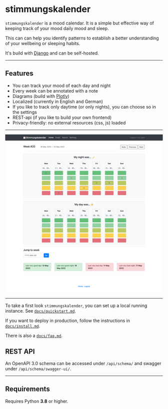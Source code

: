 # stimmungskalender

`stimmungskalender` is a mood calendar. It is a simple but effective way of keeping track of your mood daily mood and sleep.

This can can help you identify patterns to establish a better understanding of your wellbeing or sleeping habits.

It's build with [Django](https://www.djangoproject.com/) and can be self-hosted.

---

## Features

* You can track your mood of each day and night
* Every week can be annotated with a note
* Diagrams (build with [Plotly](https://plotly.com/))
* Localized (currently in English and German)
* If you like to track only daytime (or only nights), you can choose so in the settings
* REST-api (if you like to build your own frontend)
* Privacy-friendly: no external resources (css, js) loaded

---

![Screenshot of Stimmungskalender](.github/form.png)

---

To take a first look `stimmungskalender`, you can set up a local running instance. See [`docs/quickstart.md`](docs/quickstart.md).

If you want to deploy in production, follow the instructions in [`docs/install.md`](docs/install.md).

There is also a [`docs/faq.md`](docs/faq.md).

## REST API

An OpenAPI 3.0 schema can be accessed under `/api/schema/` and swagger under `/api/schema/swagger-ui/`.

---

## Requirements

Requires Python **3.8** or higher.
